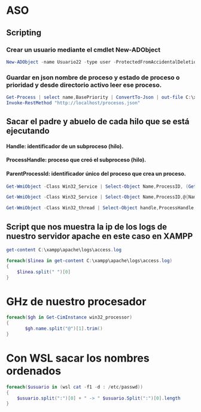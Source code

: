 # ASO
## Scripting

### Crear un usuario mediante el cmdlet New-ADObject
``` powershell
New-ADObject -name Usuario22 -type user -ProtectedFromAccidentalDeletion $true -
```
### Guardar en json nombre de proceso y estado de proceso o prioridad y desde directorio activo leer ese proceso.
``` powershell
Get-Process | select name,BasePriority | ConvertTo-Json | out-file C:\xampp\htdocs\procesos.json -Encoding default
Invoke-RestMethod "http://localhost/procesos.json"
```
## Sacar el padre y abuelo de cada hilo que se está ejecutando
#### Handle: identificador de un subproceso (hilo). 
#### ProcessHandle: proceso que creó el subproceso (hilo).
#### ParentProcessId: identificador único del proceso que crea un proceso.
``` powershell
Get-WmiObject -Class Win32_Service | Select-Object Name,ProcessID, (Get-Process -Id ProcessID).name

Get-WmiObject -Class Win32_Service | Select-Object Name,ProcessID,@{Name="nombre proceso";Expression={(Get-Process -Id $_.ProcessID).name}}

Get-WmiObject -Class Win32_thread | Select-Object handle,ProcessHandle,@{Name="padre";Expression={(Get-Process -Id $_.ProcessHandle).name}},@{Name="abuelo";Expression={(Get-Process -Id (Get-WmiObject -Class Win32_process | where ProcessId -eq $_.ProcessHandle).parentprocessid).name}}
```
## Script que nos muestra la ip de los logs de nuestro servidor apache en este caso en XAMPP
``` powershell
get-content C:\xampp\apache\logs\access.log

foreach($linea in get-content C:\xampp\apache\logs\access.log)
{
    $linea.split(" ")[0]
}
```
# GHz de nuestro procesador
``` powershell
foreach($gh in Get-CimInstance win32_processor)
{
       $gh.name.split("@")[1].trim()
}
``` 
# Con WSL sacar los nombres ordenados
``` powershell
foreach($usuario in (wsl cat -f1 -d : /etc/passwd))
{
    $usuario.split(":")[0] + " -> " $usuario.Split(":")[0].length
}
```

